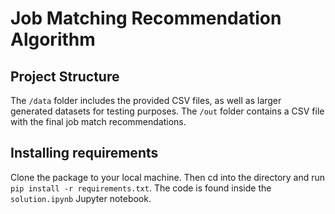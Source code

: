 # Job Matching Recommendation Algorithm

## Project Structure

The `/data` folder includes the provided CSV files, as well as larger generated datasets for testing purposes. The `/out` folder contains a CSV file with the final job match recommendations.

## Installing requirements

Clone the package to your local machine. Then cd into the directory and run `pip install -r requirements.txt`. The code is found inside the `solution.ipynb` Jupyter notebook.
